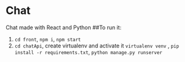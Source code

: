 # Chat
Chat made with React and Python
##To run it:
1. `cd front`, `npm i`, `npm start`
2. `cd chatApi`, create virtualenv and activate it `virtualenv venv` , `pip install -r requirements.txt`, `python manage.py runserver`
